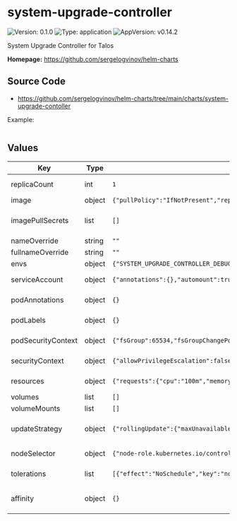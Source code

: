 # system-upgrade-controller

![Version: 0.1.0](https://img.shields.io/badge/Version-0.1.0-informational?style=flat-square) ![Type: application](https://img.shields.io/badge/Type-application-informational?style=flat-square) ![AppVersion: v0.14.2](https://img.shields.io/badge/AppVersion-v0.14.2-informational?style=flat-square)

System Upgrade Controller for Talos

**Homepage:** <https://github.com/sergelogvinov/helm-charts>

## Source Code

* <https://github.com/sergelogvinov/helm-charts/tree/main/charts/system-upgrade-contoller>

Example:

```yaml
```

## Values

| Key | Type | Default | Description |
|-----|------|---------|-------------|
| replicaCount | int | `1` | Replicaset count. ref: https://kubernetes.io/docs/concepts/workloads/controllers/replicaset/ |
| image | object | `{"pullPolicy":"IfNotPresent","repository":"rancher/system-upgrade-controller","tag":""}` | Image details. ref: https://kubernetes.io/docs/concepts/containers/images/ |
| imagePullSecrets | list | `[]` | Secretes for pulling an image from a private repository. ref: https://kubernetes.io/docs/tasks/configure-pod-container/pull-image-private-registry/ |
| nameOverride | string | `""` |  |
| fullnameOverride | string | `""` |  |
| envs | object | `{"SYSTEM_UPGRADE_CONTROLLER_DEBUG":false,"SYSTEM_UPGRADE_CONTROLLER_THREADS":2,"SYSTEM_UPGRADE_JOB_ACTIVE_DEADLINE_SECONDS":1800,"SYSTEM_UPGRADE_JOB_BACKOFF_LIMIT":1,"SYSTEM_UPGRADE_JOB_IMAGE_PULL_POLICY":"IfNotPresent","SYSTEM_UPGRADE_JOB_KUBECTL_IMAGE":"registry.k8s.io/kubectl:v1.31.2@sha256:d31de5468fb5c0943358671e3dcf8e4d8281108027efd1f211262d09aedd5519","SYSTEM_UPGRADE_JOB_PRIVILEGED":false,"SYSTEM_UPGRADE_JOB_TTL_SECONDS_AFTER_FINISH":900,"SYSTEM_UPGRADE_PLAN_POLLING_INTERVAL":"15m"}` | Environment variables |
| serviceAccount | object | `{"annotations":{},"automount":true,"create":true,"name":""}` | Pods Service Account. ref: https://kubernetes.io/docs/tasks/configure-pod-container/configure-service-account/ |
| podAnnotations | object | `{}` | Annotations for pod. ref: https://kubernetes.io/docs/concepts/overview/working-with-objects/annotations/ |
| podLabels | object | `{}` | Labels for pod. ref: https://kubernetes.io/docs/concepts/overview/working-with-objects/labels/ |
| podSecurityContext | object | `{"fsGroup":65534,"fsGroupChangePolicy":"OnRootMismatch"}` | Pod Security Context. ref: https://kubernetes.io/docs/tasks/configure-pod-container/security-context/#set-the-security-context-for-a-pod |
| securityContext | object | `{"allowPrivilegeEscalation":false,"capabilities":{"drop":["ALL"]},"readOnlyRootFilesystem":true,"runAsGroup":65534,"runAsNonRoot":true,"runAsUser":65534,"seccompProfile":{"type":"RuntimeDefault"}}` | Container Security Context. ref: https://kubernetes.io/docs/tasks/configure-pod-container/security-context/#set-the-security-context-for-a-pod |
| resources | object | `{"requests":{"cpu":"100m","memory":"128Mi"}}` | Resource requests and limits. ref: https://kubernetes.io/docs/user-guide/compute-resources/ |
| volumes | list | `[]` | Additional container volume mounts. |
| volumeMounts | list | `[]` | Additional volumes. |
| updateStrategy | object | `{"rollingUpdate":{"maxUnavailable":1},"type":"RollingUpdate"}` | Deployment update strategy type. ref: https://kubernetes.io/docs/concepts/workloads/controllers/deployment/#updating-a-deployment |
| nodeSelector | object | `{"node-role.kubernetes.io/control-plane":""}` | Node labels for pod assignment. ref: https://kubernetes.io/docs/user-guide/node-selection/ |
| tolerations | list | `[{"effect":"NoSchedule","key":"node-role.kubernetes.io/control-plane","operator":"Exists"}]` | Tolerations for pod assignment. ref: https://kubernetes.io/docs/concepts/configuration/taint-and-toleration/ |
| affinity | object | `{}` | Affinity for pod assignment. ref: https://kubernetes.io/docs/concepts/configuration/assign-pod-node/#affinity-and-anti-affinity |
